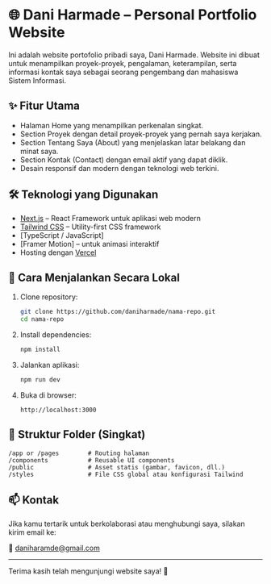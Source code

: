 # 🌐 Dani Harmade – Personal Portfolio Website

Ini adalah website portofolio pribadi saya, Dani Harmade. Website ini dibuat untuk menampilkan proyek-proyek, pengalaman, keterampilan, serta informasi kontak saya sebagai seorang pengembang dan mahasiswa Sistem Informasi.

## ✨ Fitur Utama

- Halaman Home yang menampilkan perkenalan singkat.
- Section Proyek dengan detail proyek-proyek yang pernah saya kerjakan.
- Section Tentang Saya (About) yang menjelaskan latar belakang dan minat saya.
- Section Kontak (Contact) dengan email aktif yang dapat diklik.
- Desain responsif dan modern dengan teknologi web terkini.

## 🛠️ Teknologi yang Digunakan

- [Next.js](https://nextjs.org/) – React Framework untuk aplikasi web modern
- [Tailwind CSS](https://tailwindcss.com/) – Utility-first CSS framework
- [TypeScript / JavaScript]
- [Framer Motion] – untuk animasi interaktif
- Hosting dengan [Vercel](https://vercel.com)

## 🚀 Cara Menjalankan Secara Lokal

1. Clone repository:

   ```bash
   git clone https://github.com/daniharmade/nama-repo.git
   cd nama-repo
   ```

2. Install dependencies:

   ```bash
   npm install
   ```

3. Jalankan aplikasi:

   ```bash
   npm run dev
   ```

4. Buka di browser:

   ```
   http://localhost:3000
   ```

## 📁 Struktur Folder (Singkat)

```
/app or /pages        # Routing halaman
/components           # Reusable UI components
/public               # Asset statis (gambar, favicon, dll.)
/styles               # File CSS global atau konfigurasi Tailwind
```

## 📫 Kontak

Jika kamu tertarik untuk berkolaborasi atau menghubungi saya, silakan kirim email ke:

📧 [daniharamde@gmail.com](mailto:daniharamde@gmail.com)

---

Terima kasih telah mengunjungi website saya! 🌟
